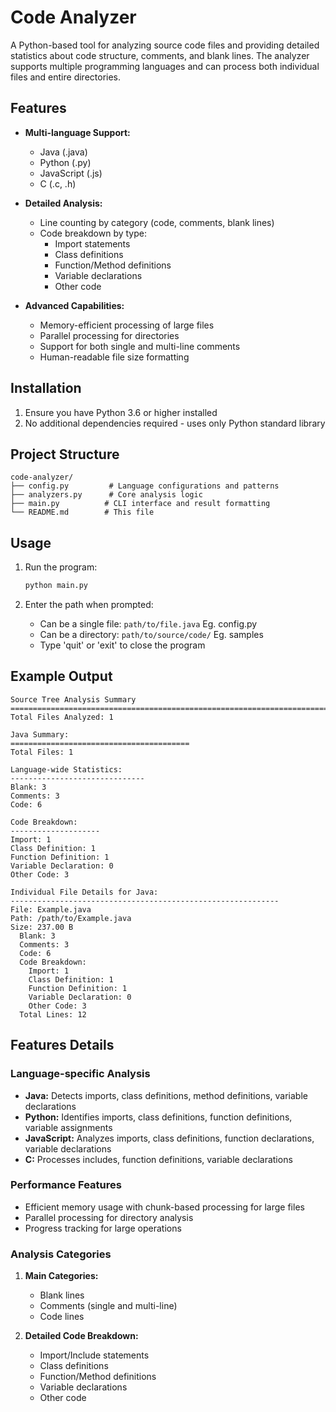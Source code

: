 # Code Analyzer

A Python-based tool for analyzing source code files and providing detailed statistics about code structure, comments, and blank lines. The analyzer supports multiple programming languages and can process both individual files and entire directories.

## Features

- **Multi-language Support:**
  - Java (.java)
  - Python (.py)
  - JavaScript (.js)
  - C (.c, .h)

- **Detailed Analysis:**
  - Line counting by category (code, comments, blank lines)
  - Code breakdown by type:
    - Import statements
    - Class definitions
    - Function/Method definitions
    - Variable declarations
    - Other code

- **Advanced Capabilities:**
  - Memory-efficient processing of large files
  - Parallel processing for directories
  - Support for both single and multi-line comments
  - Human-readable file size formatting

## Installation

1. Ensure you have Python 3.6 or higher installed
2. No additional dependencies required - uses only Python standard library

## Project Structure

```
code-analyzer/
├── config.py         # Language configurations and patterns
├── analyzers.py      # Core analysis logic
├── main.py          # CLI interface and result formatting
└── README.md        # This file
```

## Usage

1. Run the program:
   ```bash
   python main.py
   ```

2. Enter the path when prompted:
   - Can be a single file: `path/to/file.java` Eg. config.py
   - Can be a directory: `path/to/source/code/` Eg. samples
   - Type 'quit' or 'exit' to close the program

## Example Output

```
Source Tree Analysis Summary
================================================================================
Total Files Analyzed: 1

Java Summary:
========================================
Total Files: 1

Language-wide Statistics:
------------------------------
Blank: 3
Comments: 3
Code: 6

Code Breakdown:
--------------------
Import: 1
Class Definition: 1
Function Definition: 1
Variable Declaration: 0
Other Code: 3

Individual File Details for Java:
------------------------------------------------------------
File: Example.java
Path: /path/to/Example.java
Size: 237.00 B
  Blank: 3
  Comments: 3
  Code: 6
  Code Breakdown:
    Import: 1
    Class Definition: 1
    Function Definition: 1
    Variable Declaration: 0
    Other Code: 3
  Total Lines: 12
```

## Features Details

### Language-specific Analysis
- **Java:** Detects imports, class definitions, method definitions, variable declarations
- **Python:** Identifies imports, class definitions, function definitions, variable assignments
- **JavaScript:** Analyzes imports, class definitions, function declarations, variable declarations
- **C:** Processes includes, function definitions, variable declarations

### Performance Features
- Efficient memory usage with chunk-based processing for large files
- Parallel processing for directory analysis
- Progress tracking for large operations

### Analysis Categories
1. **Main Categories:**
   - Blank lines
   - Comments (single and multi-line)
   - Code lines

2. **Detailed Code Breakdown:**
   - Import/Include statements
   - Class definitions
   - Function/Method definitions
   - Variable declarations
   - Other code
